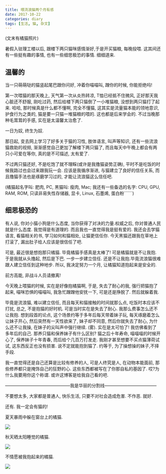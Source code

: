 ```yaml
---
title: 喂流浪猫两个月有感
date: 2017-10-22
categories: diary
tags: [生活, 猫, 杂文]
---
```


(文末有橘猫照片)

暑假入驻理工楼以后, 跟楼下两只猫咪感情渐好,于是开买猫粮, 每晚投喂. 这其间还有一些挺有趣的事情, 也有一些细思极恐的事情. 细细道来.

## 温馨的

当一只萌萌哒的猫竖起尾巴跟你问好, 冲着你喵喵叫, 蹭你的时候, 你能拒绝吗!

第一次喂猫的那天晚上, 天气第一次从炎热转凉, T恤已经抵不住微风, 正好那天我心脏还不舒服, 刚吃过药, 然后给楼下两只猫倒了一小堆猫粮, 没想到两只猫打了起来. 哈哈, 那时候真是什么都不懂啊, 完全不懂猫, 这其实是流量猫本能的领地意识, 护食行为之类的, 猫是要一只猫一堆猫粮的喂的. 这也都是后来学会的. 不过当晚那种毛茸茸的手感, 实在是太温馨太治愈了. 

一日为奴, 终生为奴.

那日起, 变去网上学习了好多关于猫的习性, 肢体语言, 叫声等知识, 还有一些流浪猫救助的视频, 渐渐感觉自己更加了解楼下两只猫了, 而且每天中午晚上都会有两只小可爱在等你, 真的是不可描述, 太有爱了.

不过两只猫还好, 不是吃饱了就不理睬(或许是我撸猫姿势正确), 平时不是吃饭的时候我路过也会过来跟我玩一会. 应该是我循序渐进, 与猫建立了良好的信任关系, 而且撸猫手法也是琢磨学习过的, 才能让流浪猫这么信任吧. 

(橘猫起名字叫: 肥肉, PC, 黑猫叫: 瘦肉, Mac; 我还有一些备选的名字: CPU, GPU, RAM, ROM, 只读非易失性存储器, 显卡, Linux, 石墨烯, 蛋白粉``````)

## 细思极恐的

有人说, 你对小猫小狗是什么态度, 当你获得了对决的力量.权威之后, 你对普通人民就是什么态度. 我觉得是有道理的. 而且我也一直觉得我是挺有爱的. 我还会去学猫语言, 看猫相关的书, 学习如何和猫相处, 让猫更信任你. 今天黑猫还跟我在草地上打滚了, 漏出肚子给人应该是很信任了吧. 

可是, 最近很是想抱那只橘猫. 毕竟橘猫手感真是太棒了!  可是橘猫就是不让我抱. 于是我就从头撸起, 然后是下巴. 一步一步建立信任. 还是不让我抱.毕竟流浪猫很难跟人建立信任到这种地步. 所以, 我决定努力一个月, 让橘猫知道抱起来是安全的. 

前方高能, 非战斗人员请撤离!

今天晚上喂猫的时候,  实在是好像抱橘猫啊, 于是, 失去了耐心的我, 强行把猫抱了起来, 喵咪恐惧的喵喵叫, 我急忙蹭蹭他安抚一下, 可是还是挣脱了. 然后就躲着我. 

毕竟是流浪猫, 难以建立信任, 而且每天和猫接触的时间就那么点, 吃饭时本应该不打扰, 总之, 不是抱猫的好时机. 可是当时实在是失去了耐心. 我那么费事怎么还不让我抱. 想到段首的论点, 这个场景约等于多年后每天带着妹子玩, 每天琢磨着怎么让妹子开心, 然后突然有一天性欲来了, 妹子却不同意, 然后你就失去了耐心, 为什么还不让我操, 在妹子的尖叫声中强行继续. (雾). 实在是太可怕了! 我仿佛看到了多年后的自己. 那养只猫和保养妹子有什么区别? 猫之后十年寿命, 喵喵喵的时候开心了, 保养妹子十年青春, 而后给个几百万打发走. 我刚才甚至想要不买点猫薄荷试试, 这东西反正也没有损害. 说不定就能抱到猫了. 约等于, 为了操想操的妹子,不择手段. 

我一直觉得还是自己还算是比较有修养的人, 可是人终究是人, 在动物本能面前, 那些修养都只是掩饰自己的狂野的心. 这些东西都被写在了你那自私的基因了. 哎?为什么我要用你这个称谓. 或许这博客是给我自己看的吧.

———————————————我是华丽的分割线————————————

不要想太多, 大家都是普通人, 快乐生活, 只要不对社会造成危害. 不作恶. 就好.

还有. 我一定会有猫的!

夏天暴雨中躲在窗台上的橘猫.

![](../../../../images/Kitty2.jpg)

秋天晒太阳睡觉的橘猫.

![](../../../../images/Kitty1.jpg)

不情愿被我抱起来的橘猫.

![](../../../../images/kitty3.jpg)

